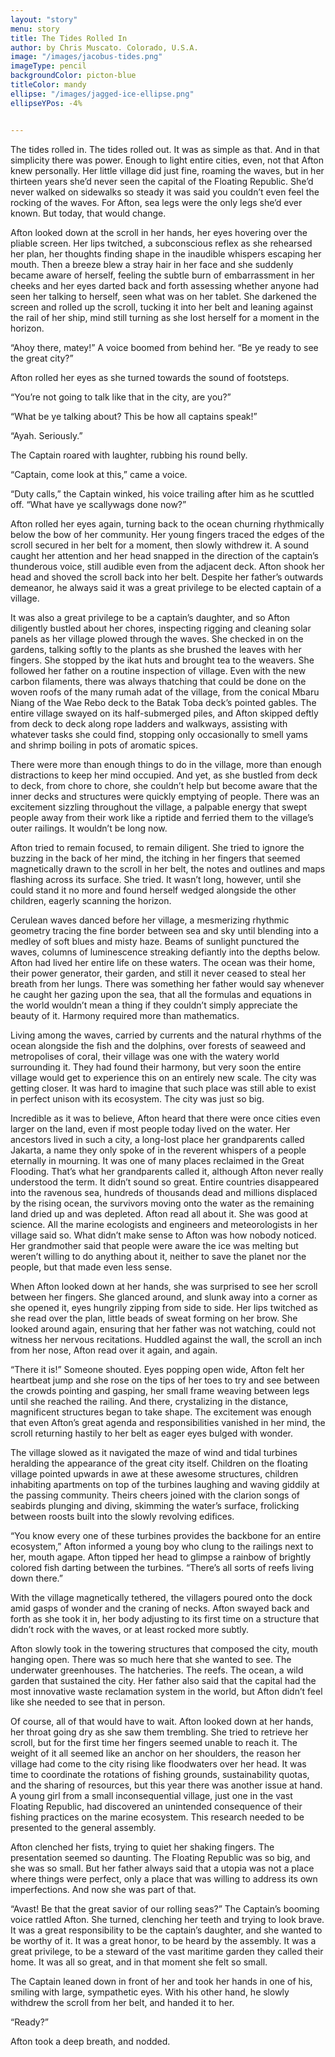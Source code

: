 ```yaml
---
layout: "story"
menu: story
title: The Tides Rolled In
author: by Chris Muscato. Colorado, U.S.A.
image: "/images/jacobus-tides.png"
imageType: pencil
backgroundColor: picton-blue
titleColor: mandy
ellipse: "/images/jagged-ice-ellipse.png"
ellipseYPos: -4%


---
```

The tides rolled in. The tides rolled out. It was as simple as that. And in that simplicity there was power. Enough to light entire cities, even, not that Afton knew personally. Her little village did just fine, roaming the waves, but in her thirteen years she’d never seen the capital of the Floating Republic. She’d never walked on sidewalks so steady it was said you couldn’t even feel the rocking of the waves. For Afton, sea legs were the only legs she’d ever known. But today, that would change. 
	
Afton looked down at the scroll in her hands, her eyes hovering over the pliable screen. Her lips twitched, a subconscious reflex as she rehearsed her plan, her thoughts finding shape in the inaudible whispers escaping her mouth. Then a breeze blew a stray hair in her face and she suddenly became aware of herself, feeling the subtle burn of embarrassment in her cheeks and her eyes darted back and forth assessing whether anyone had seen her talking to herself, seen what was on her tablet. She darkened the screen and rolled up the scroll, tucking it into her belt and leaning against the rail of her ship, mind still turning as she lost herself for a moment in the horizon. 
	
“Ahoy there, matey!” A voice boomed from behind her. “Be ye ready to see the great city?” 

Afton rolled her eyes as she turned towards the sound of footsteps.
	
“You’re not going to talk like that in the city, are you?”

“What be ye talking about? This be how all captains speak!”

“Ayah. Seriously.”

The Captain roared with laughter, rubbing his round belly. 
	
“Captain, come look at this,” came a voice.

“Duty calls,” the Captain winked, his voice trailing after him as he scuttled off. “What have ye scallywags done now?”

Afton rolled her eyes again, turning back to the ocean churning rhythmically below the bow of her community. Her young fingers traced the edges of the scroll secured in her belt for a moment, then slowly withdrew it. A sound caught her attention and her head snapped in the direction of the captain’s thunderous voice, still audible even from the adjacent deck. Afton shook her head and shoved the scroll back into her belt. Despite her father’s outwards demeanor, he always said it was a great privilege to be elected captain of a village.
	
It was also a great privilege to be a captain’s daughter, and so Afton diligently bustled about her chores, inspecting rigging and cleaning solar panels as her village plowed through the waves. She checked in on the gardens, talking softly to the plants as she brushed the leaves with her fingers. She stopped by the ikat huts and brought tea to the weavers. She followed her father on a routine inspection of village. Even with the new carbon filaments, there was always thatching that could be done on the woven roofs of the many rumah adat of the village, from the conical Mbaru Niang of the Wae Rebo deck to the Batak Toba deck’s pointed gables. The entire village swayed on its half-submerged piles, and Afton skipped deftly from deck to deck along rope ladders and walkways, assisting with whatever tasks she could find, stopping only occasionally to smell yams and shrimp boiling in pots of aromatic spices. 
	
There were more than enough things to do in the village, more than enough distractions to keep her mind occupied. And yet, as she bustled from deck to deck, from chore to chore, she couldn’t help but become aware that the inner decks and structures were quickly emptying of people. There was an excitement sizzling throughout the village, a palpable energy that swept people away from their work like a riptide and ferried them to the village’s outer railings. It wouldn’t be long now. 
	
Afton tried to remain focused, to remain diligent. She tried to ignore the buzzing in the back of her mind, the itching in her fingers that seemed magnetically drawn to the scroll in her belt, the notes and outlines and maps flashing across its surface. She tried. It wasn’t long, however, until she could stand it no more and found herself wedged alongside the other children, eagerly scanning the horizon.
	
Cerulean waves danced before her village, a mesmerizing rhythmic geometry tracing the fine border between sea and sky until blending into a medley of soft blues and misty haze. Beams of sunlight punctured the waves, columns of luminescence streaking defiantly into the depths below. Afton had lived her entire life on these waters. The ocean was their home, their power generator, their garden, and still it never ceased to steal her breath from her lungs. There was something her father would say whenever he caught her gazing upon the sea, that all the formulas and equations in the world wouldn’t mean a thing if they couldn’t simply appreciate the beauty of it. Harmony required more than mathematics. 
	
Living among the waves, carried by currents and the natural rhythms of the ocean alongside the fish and the dolphins, over forests of seaweed and metropolises of coral, their village was one with the watery world surrounding it. They had found their harmony, but very soon the entire village would get to experience this on an entirely new scale. The city was getting closer. It was hard to imagine that such place was still able to exist in perfect unison with its ecosystem. The city was just so big. 

Incredible as it was to believe, Afton heard that there were once cities even larger on the land, even if most people today lived on the water. Her ancestors lived in such a city, a long-lost place her grandparents called Jakarta, a name they only spoke of in the reverent whispers of a people eternally in mourning. It was one of many places reclaimed in the Great Flooding. That’s what her grandparents called it, although Afton never really understood the term. It didn’t sound so great. Entire countries disappeared into the ravenous sea, hundreds of thousands dead and millions displaced by the rising ocean, the survivors moving onto the water as the remaining land dried up and was depleted. Afton read all about it. She was good at science. All the marine ecologists and engineers and meteorologists in her village said so. What didn’t make sense to Afton was how nobody noticed. Her grandmother said that people were aware the ice was melting but weren’t willing to do anything about it, neither to save the planet nor the people, but that made even less sense.  
	
When Afton looked down at her hands, she was surprised to see her scroll between her fingers. She glanced around, and slunk away into a corner as she opened it, eyes hungrily zipping from side to side. Her lips twitched as she read over the plan, little beads of sweat forming on her brow. She looked around again, ensuring that her father was not watching, could not witness her nervous recitations. Huddled against the wall, the scroll an inch from her nose, Afton read over it again, and again.

“There it is!” Someone shouted. Eyes popping open wide, Afton felt her heartbeat jump and she rose on the tips of her toes to try and see between the crowds pointing and gasping, her small frame weaving between legs until she reached the railing. And there, crystalizing in the distance, magnificent structures began to take shape. The excitement was enough that even Afton’s great agenda and responsibilities vanished in her mind, the scroll returning hastily to her belt as eager eyes bulged with wonder. 

The village slowed as it navigated the maze of wind and tidal turbines heralding the appearance of the great city itself. Children on the floating village pointed upwards in awe at these awesome structures, children inhabiting apartments on top of the turbines laughing and waving giddily at the passing community. Theirs cheers joined with the clarion songs of seabirds plunging and diving, skimming the water’s surface, frolicking between roosts built into the slowly revolving edifices.

“You know every one of these turbines provides the backbone for an entire ecosystem,” Afton informed a young boy who clung to the railings next to her, mouth agape. Afton tipped her head to glimpse a rainbow of brightly colored fish darting between the turbines. “There’s all sorts of reefs living down there.”

With the village magnetically tethered, the villagers poured onto the dock amid gasps of wonder and the craning of necks. Afton swayed back and forth as she took it in, her body adjusting to its first time on a structure that didn’t rock with the waves, or at least rocked more subtly. 

Afton slowly took in the towering structures that composed the city, mouth hanging open. There was so much here that she wanted to see. The underwater greenhouses. The hatcheries. The reefs. The ocean, a wild garden that sustained the city. Her father also said that the capital had the most innovative waste reclamation system in the world, but Afton didn’t feel like she needed to see that in person. 

Of course, all of that would have to wait. Afton looked down at her hands, her throat going dry as she saw them trembling. She tried to retrieve her scroll, but for the first time her fingers seemed unable to reach it. The weight of it all seemed like an anchor on her shoulders, the reason her village had come to the city rising like floodwaters over her head. It was time to coordinate the rotations of fishing grounds, sustainability quotas, and the sharing of resources, but this year there was another issue at hand. A young girl from a small inconsequential village, just one in the vast Floating Republic, had discovered an unintended consequence of their fishing practices on the marine ecosystem. This research needed to be presented to the general assembly.

Afton clenched her fists, trying to quiet her shaking fingers. The presentation seemed so daunting. The Floating Republic was so big, and she was so small. But her father always said that a utopia was not a place where things were perfect, only a place that was willing to address its own imperfections. And now she was part of that.

“Avast! Be that the great savior of our rolling seas?” The Captain’s booming voice rattled Afton. She turned, clenching her teeth and trying to look brave. It was a great responsibility to be the captain’s daughter, and she wanted to be worthy of it. It was a great honor, to be heard by the assembly. It was a great privilege, to be a steward of the vast maritime garden they called their home. It was all so great, and in that moment she felt so small. 
	
The Captain leaned down in front of her and took her hands in one of his, smiling with large, sympathetic eyes. With his other hand, he slowly withdrew the scroll from her belt, and handed it to her.

“Ready?”

Afton took a deep breath, and nodded. 
